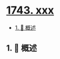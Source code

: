 # [1743. xxx](https://github.com/Tdahuyou/TNotes.leetcode/tree/main/notes/1743.%20xxx)

<!-- region:toc -->

- [1. 📝 概述](#1--概述)

<!-- endregion:toc -->

## 1. 📝 概述
